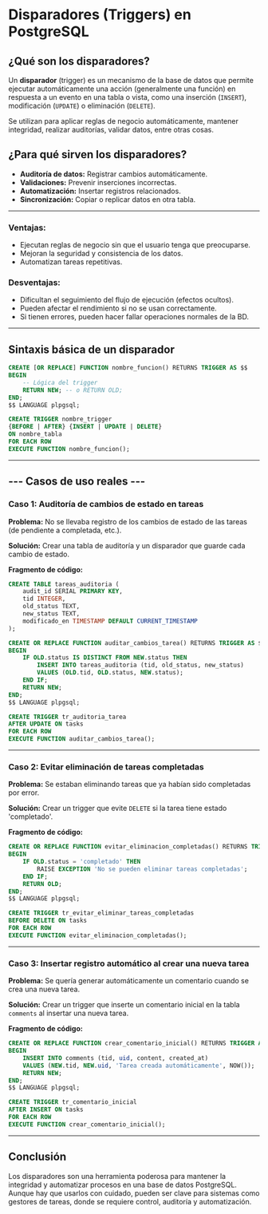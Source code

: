 # Disparadores (Triggers) en PostgreSQL

## ¿Qué son los disparadores?

Un **disparador** (trigger) es un mecanismo de la base de datos que permite ejecutar automáticamente una acción (generalmente una función) en respuesta a un evento en una tabla o vista, como una inserción (`INSERT`), modificación (`UPDATE`) o eliminación (`DELETE`).

Se utilizan para aplicar reglas de negocio automáticamente, mantener integridad, realizar auditorías, validar datos, entre otras cosas.


## ¿Para qué sirven los disparadores?

* **Auditoría de datos:** Registrar cambios automáticamente.
* **Validaciones:** Prevenir inserciones incorrectas.
* **Automatización:** Insertar registros relacionados.
* **Sincronización:** Copiar o replicar datos en otra tabla.

---

### Ventajas:

* Ejecutan reglas de negocio sin que el usuario tenga que preocuparse.
* Mejoran la seguridad y consistencia de los datos.
* Automatizan tareas repetitivas.

### Desventajas:

* Dificultan el seguimiento del flujo de ejecución (efectos ocultos).
* Pueden afectar el rendimiento si no se usan correctamente.
* Si tienen errores, pueden hacer fallar operaciones normales de la BD.

---

## Sintaxis básica de un disparador

```sql
CREATE [OR REPLACE] FUNCTION nombre_funcion() RETURNS TRIGGER AS $$
BEGIN
    -- Lógica del trigger
    RETURN NEW; -- o RETURN OLD;
END;
$$ LANGUAGE plpgsql;

CREATE TRIGGER nombre_trigger
{BEFORE | AFTER} {INSERT | UPDATE | DELETE}
ON nombre_tabla
FOR EACH ROW
EXECUTE FUNCTION nombre_funcion();
```

---

## ---  Casos de uso reales ---

### Caso 1: Auditoría de cambios de estado en tareas

**Problema:** No se llevaba registro de los cambios de estado de las tareas (de pendiente a completada, etc.).

**Solución:** Crear una tabla de auditoría y un disparador que guarde cada cambio de estado.

**Fragmento de código:**

```sql
CREATE TABLE tareas_auditoria (
    audit_id SERIAL PRIMARY KEY,
    tid INTEGER,
    old_status TEXT,
    new_status TEXT,
    modificado_en TIMESTAMP DEFAULT CURRENT_TIMESTAMP
);

CREATE OR REPLACE FUNCTION auditar_cambios_tarea() RETURNS TRIGGER AS $$
BEGIN
    IF OLD.status IS DISTINCT FROM NEW.status THEN
        INSERT INTO tareas_auditoria (tid, old_status, new_status)
        VALUES (OLD.tid, OLD.status, NEW.status);
    END IF;
    RETURN NEW;
END;
$$ LANGUAGE plpgsql;

CREATE TRIGGER tr_auditoria_tarea
AFTER UPDATE ON tasks
FOR EACH ROW
EXECUTE FUNCTION auditar_cambios_tarea();
```

---

### Caso 2: Evitar eliminación de tareas completadas

**Problema:** Se estaban eliminando tareas que ya habían sido completadas por error.

**Solución:** Crear un trigger que evite `DELETE` si la tarea tiene estado 'completado'.

**Fragmento de código:**

```sql
CREATE OR REPLACE FUNCTION evitar_eliminacion_completadas() RETURNS TRIGGER AS $$
BEGIN
    IF OLD.status = 'completado' THEN
        RAISE EXCEPTION 'No se pueden eliminar tareas completadas';
    END IF;
    RETURN OLD;
END;
$$ LANGUAGE plpgsql;

CREATE TRIGGER tr_evitar_eliminar_tareas_completadas
BEFORE DELETE ON tasks
FOR EACH ROW
EXECUTE FUNCTION evitar_eliminacion_completadas();
```

---

### Caso 3: Insertar registro automático al crear una nueva tarea

**Problema:** Se quería generar automáticamente un comentario cuando se crea una nueva tarea.

**Solución:** Crear un trigger que inserte un comentario inicial en la tabla `comments` al insertar una nueva tarea.

**Fragmento de código:**

```sql
CREATE OR REPLACE FUNCTION crear_comentario_inicial() RETURNS TRIGGER AS $$
BEGIN
    INSERT INTO comments (tid, uid, content, created_at)
    VALUES (NEW.tid, NEW.uid, 'Tarea creada automáticamente', NOW());
    RETURN NEW;
END;
$$ LANGUAGE plpgsql;

CREATE TRIGGER tr_comentario_inicial
AFTER INSERT ON tasks
FOR EACH ROW
EXECUTE FUNCTION crear_comentario_inicial();
```

---

## Conclusión

Los disparadores son una herramienta poderosa para mantener la integridad y automatizar procesos en una base de datos PostgreSQL. Aunque hay que usarlos con cuidado, pueden ser clave para sistemas como gestores de tareas, donde se requiere control, auditoría y automatización.

